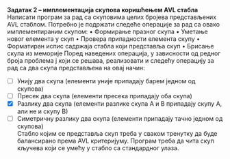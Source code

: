 **Задатак 2 – имплементација скупова коришћењем AVL стабла** \
Написати програм за рад са скуповима целих бројева представљених AVL стаблом.
Потребно је подржати следеће операције за рад са овако имплементираним скупом:
•  Формирање празног скупа
•  Уметање новог елемента у скуп
•  Провера припадности елемента скупу
•  Форматиран испис садржаја стабла који представља скуп
•  Брисање скупа из меморије
Поред наведених операција, у зависности од редног броја проблема j који се решава,
реализовати и следећу операцију за рад са два скупа представљена на овај начин:
- [ ] Унију два скупа (елементи уније припадају барем једном од скупова)
- [ ] Пресек два скупа (елементи пресека припадају оба скупа)
- [x] Разлику два скупа (елементи разлике скупа А и В припадају скупу А, али не и
скупу В)
- [ ] Симетричну разлику два скупа (елементи припадају тачно једном од скупова)
\
Стабло којим се представља скуп треба у сваком тренутку да буде балансирано према
AVL критеријуму. Програм треба да чита скуп кључева који се умећу у стабло са
стандардног улаза.
